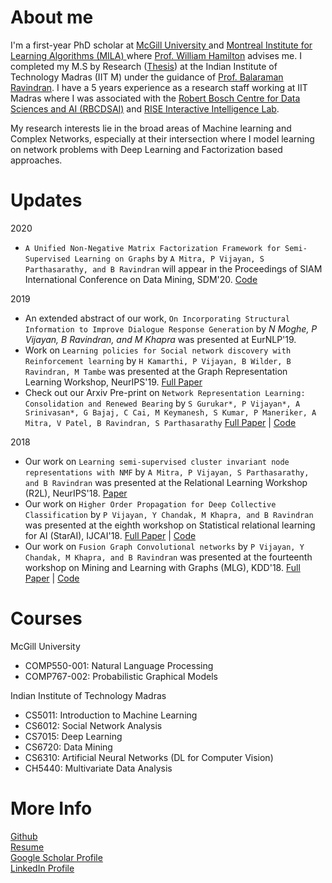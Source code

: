 # About me
I'm a first-year PhD scholar at <a href="https://www.cs.mcgill.ca/"> McGill University </a> and <a href="https://mila.quebec/en/"> Montreal Institute for Learning Algorithms (MILA) </a> where <a href="https://williamleif.github.io/"> Prof. William Hamilton</a> advises me. I completed my M.S by Research (<a href="https://priyeshv.github.io/MS_Thesis.pdf">Thesis</a>) at the Indian Institute of Technology Madras (IIT M) under the guidance of <a href="https://www.cse.iitm.ac.in/~ravi/">Prof. Balaraman Ravindran</a>. I have a 5 years experience as a research staff working at IIT Madras where I was associated with the <a href="https://rbc-dsai.iitm.ac.in/">Robert Bosch Centre for Data Sciences and AI (RBCDSAI)</a> and <a href="https://rise-iil.github.io/">RISE Interactive Intelligence Lab</a>.


My research interests lie in the broad areas of Machine learning and Complex Networks, especially at their intersection where I model learning on network problems with Deep Learning and Factorization based approaches.  
 
# Updates
2020
- `A Unified Non-Negative Matrix Factorization Framework for Semi-Supervised Learning on Graphs` by `A Mitra, P Vijayan, S Parthasarathy, and B Ravindran` will appear in the Proceedings of SIAM International Conference on Data Mining, SDM'20. <a href="https://github.com/sonaidgr8/USS_NMF">Code</a> <br>

2019
- An extended abstract of our work, `On Incorporating Structural Information to Improve Dialogue Response Generation` by *N Moghe, P Vijayan, B Ravindran, and M Khapra* was presented at EurNLP'19. 
- Work on `Learning policies for Social network discovery with Reinforcement learning` by `H Kamarthi, P Vijayan, B Wilder, B Ravindran, M Tambe` was presented at the Graph Representation Learning Workshop, NeurIPS'19.
 <a href="https://arxiv.org/pdf/1907.11625.pdf">Full Paper</a> 
- Check out our Arxiv Pre-print on `Network Representation Learning: Consolidation and Renewed Bearing` by `S Gurukar*, P Vijayan*, A Srinivasan*, G Bajaj, C Cai, M Keymanesh, S Kumar, P Maneriker, A Mitra, V Patel, B Ravindran, S Parthasarathy`
 <a href="https://arxiv.org/pdf/1905.00987.pdf">Full Paper</a> | 
 <a href="https://github.com/PriyeshV/NRL_Benchmark">Code</a> <br>
 
2018
- Our work on `Learning semi-supervised cluster invariant node representations with NMF` by `A Mitra, P Vijayan, S Parthasarathy, and B Ravindran`
was presented at the Relational Learning Workshop (R2L), NeurIPS'18.
<a href="https://priyeshv.github.io/R2L_SSNMF.pdf">Paper</a> <br>
- Our work on `Higher Order Propagation for Deep Collective Classification` by `P Vijayan, Y Chandak, M Khapra, and B Ravindran`
was presented at the eighth workshop on Statistical relational learning for AI (StarAI), IJCAI'18.
 <a href="https://arxiv.org/abs/1805.12421">Full Paper</a> | 
 <a href="https://github.com/PriyeshV/HOPF">Code</a>
- Our work on `Fusion Graph Convolutional networks` by `P Vijayan, Y Chandak, M Khapra, and B Ravindran` was presented at the 
fourteenth workshop on Mining and Learning with Graphs (MLG), KDD'18.
 <a href="https://arxiv.org/abs/1805.12528">Full Paper</a> | 
  <a href="https://github.com/PriyeshV/HOPF">Code</a>
 
 
# Courses
McGill University
- COMP550-001: Natural Language Processing
- COMP767-002: Probabilistic Graphical Models

Indian Institute of Technology Madras
- CS5011: Introduction to Machine Learning
- CS6012: Social Network Analysis
- CS7015: Deep Learning
- CS6720: Data Mining 
- CS6310: Artificial Neural Networks (DL for Computer Vision)
- CH5440: Multivariate Data Analysis

# More Info
<a href="https://github.com/priyeshv">Github</a> <br>
<a href="https://priyeshv.github.io/Full_CV.pdf">Resume</a> <br>
<a href="https://goo.gl/9jWcbb">Google Scholar Profile</a> <br>
<a href="https://goo.gl/7oApkS">LinkedIn Profile</a>

